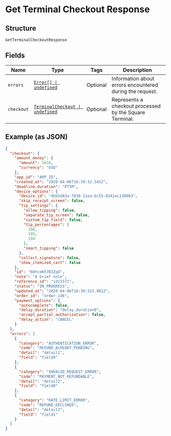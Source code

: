 
# Get Terminal Checkout Response

## Structure

`GetTerminalCheckoutResponse`

## Fields

| Name | Type | Tags | Description |
|  --- | --- | --- | --- |
| `errors` | [`Error[] \| undefined`](../../doc/models/error.md) | Optional | Information about errors encountered during the request. |
| `checkout` | [`TerminalCheckout \| undefined`](../../doc/models/terminal-checkout.md) | Optional | Represents a checkout processed by the Square Terminal. |

## Example (as JSON)

```json
{
  "checkout": {
    "amount_money": {
      "amount": 2610,
      "currency": "USD"
    },
    "app_id": "APP_ID",
    "created_at": "2020-04-06T16:39:32.545Z",
    "deadline_duration": "PT5M",
    "device_options": {
      "device_id": "dbb5d83a-7838-11ea-bc55-0242ac130003",
      "skip_receipt_screen": false,
      "tip_settings": {
        "allow_tipping": false,
        "separate_tip_screen": false,
        "custom_tip_field": false,
        "tip_percentages": [
          196,
          195,
          194
        ],
        "smart_tipping": false
      },
      "collect_signature": false,
      "show_itemized_cart": false
    },
    "id": "08YceKh7B3ZqO",
    "note": "A brief note",
    "reference_id": "id11572",
    "status": "IN_PROGRESS",
    "updated_at": "2020-04-06T16:39:323.001Z",
    "order_id": "order_id6",
    "payment_options": {
      "autocomplete": false,
      "delay_duration": "delay_duration0",
      "accept_partial_authorization": false,
      "delay_action": "CANCEL"
    }
  },
  "errors": [
    {
      "category": "AUTHENTICATION_ERROR",
      "code": "REFUND_ALREADY_PENDING",
      "detail": "detail1",
      "field": "field9"
    },
    {
      "category": "INVALID_REQUEST_ERROR",
      "code": "PAYMENT_NOT_REFUNDABLE",
      "detail": "detail2",
      "field": "field0"
    },
    {
      "category": "RATE_LIMIT_ERROR",
      "code": "REFUND_DECLINED",
      "detail": "detail3",
      "field": "field1"
    }
  ]
}
```

